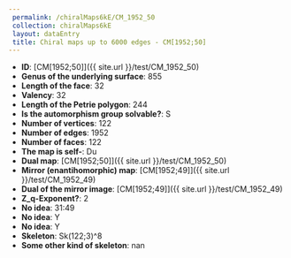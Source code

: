 ```yaml
--- 
 permalink: /chiralMaps6kE/CM_1952_50 
 collection: chiralMaps6kE
 layout: dataEntry
 title: Chiral maps up to 6000 edges - CM[1952;50]
---
```


- **ID**: [CM[1952;50]]({{ site.url }}/test/CM_1952_50)
- **Genus of the underlying surface**: 855
- **Length of the face**: 32
- **Valency**: 32
- **Length of the Petrie polygon**: 244
- **Is the automorphism group solvable?**: S
- **Number of vertices**: 122
- **Number of edges**: 1952
- **Number of faces**: 122
- **The map is self-**: Du
- **Dual map**: [CM[1952;50]]({{ site.url }}/test/CM_1952_50)
- **Mirror (enantihomorphic) map**: [CM[1952;49]]({{ site.url }}/test/CM_1952_49)
- **Dual of the mirror image**: [CM[1952;49]]({{ site.url }}/test/CM_1952_49)
- **Z_q-Exponent?**: 2
- **No idea**:  31:49
- **No idea**: Y
- **No idea**: Y
- **Skeleton**: Sk(122;3)^8
- **Some other kind of skeleton**: nan
